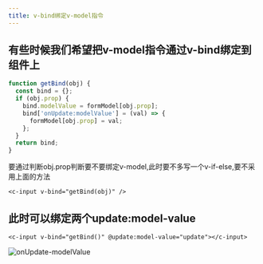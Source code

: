 ```yaml
---
title: v-bind绑定v-model指令
---
```


## 有些时候我们希望把v-model指令通过v-bind绑定到组件上

```js
function getBind(obj) {
  const bind = {};
  if (obj.prop) {
    bind.modelValue = formModel[obj.prop];
    bind['onUpdate:modelValue'] = (val) => {
      formModel[obj.prop] = val;
    };
  }
  return bind;
}
```

要通过判断obj.prop判断要不要绑定v-model,此时要不多写一个v-if-else,要不采用上面的方法

```vue
<c-input v-bind="getBind(obj)" />
```

## 此时可以绑定两个update:model-value

```vue
<c-input v-bind="getBind()" @update:model-value="update"></c-input>
```

![onUpdate-modelValue](onUpdate-modelValue.png)

